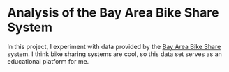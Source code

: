 # Analysis of the Bay Area Bike Share System

In this project, I experiment with data provided by the [Bay Area Bike Share](http://www.bayareabikeshare.com/open-data) system. I think bike sharing systems are cool, so this data set serves as an educational platform for me.
